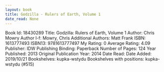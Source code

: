```yaml
---
layout: book
title: Godzilla - Rulers of Earth, Volume 1
date_read: None
---
```


Book Id: 18430289
Title: Godzilla: Rulers of Earth, Volume 1
Author: Chris Mowry
Author l-f: Mowry, Chris
Additional Authors: Matt Frank
ISBN: 1613777493
ISBN13: 9781613777497
My Rating: 0
Average Rating: 4.09
Publisher: IDW Publishing
Binding: Paperback
Number of Pages: 124
Year Published: 2013
Original Publication Year: 2014
Date Read: 
Date Added: 2019/10/21
Bookshelves: kupka-wstydu
Bookshelves with positions: kupka-wstydu (#515)

